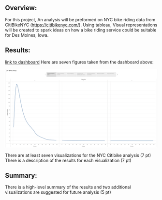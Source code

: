 ## Overview: 
For this project, An analysis will be preformed on NYC bike riding data from CitiBikeNYC (https://citibikenyc.com/). Using tableau, Visual representations
will be created to spark ideas on how a bike riding service could be suitable for Des Moines, Iowa.

## Results:
[link to dashboard](https://public.tableau.com/app/profile/caleb2981/viz/NYCCitiBIkeDatavisualized/CitiBikeStory?publish=yes)
Here are seven figures taken from the dashboard above: 

!["Checkout_Times_for_Users"](https://github.com/Calebmkelly/bikesharing/blob/main/Images/Checkout_Times_for_Users.png)



There are at least seven visualizations for the NYC Citibike analysis (7 pt)
There is a description of the results for each visualization (7 pt)
## Summary:
There is a high-level summary of the results and two additional visualizations are suggested for future analysis (5 pt)
